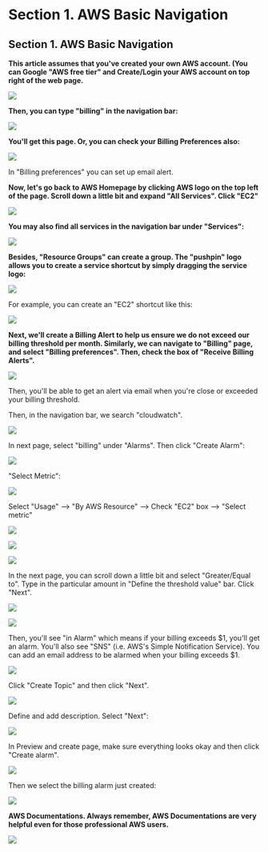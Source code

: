 # Section 1. AWS Basic Navigation

## Section 1. AWS Basic Navigation

**This article assumes that you've created your own AWS account. \(You can Google "AWS free tier" and Create/Login your AWS account on top right of the web page.**

![](../.gitbook/assets/image%20%28347%29.png)

**Then, you can type "billing" in the navigation bar:**

![](../.gitbook/assets/image%20%28213%29.png)

**​You'll get this page. Or, you can check your Billing Preferences also:**

![](../.gitbook/assets/image%20%28121%29.png)

In "Billing preferences" you can set up email alert.

**Now, let's go back to AWS Homepage by clicking AWS logo on the top left of the page. Scroll down a little bit and expand "All Services". Click "EC2"**

![](../.gitbook/assets/image%20%2844%29.png)

**You may also find all services in the navigation bar under "Services":**

![](../.gitbook/assets/image%20%28338%29.png)

**Besides, "Resource Groups" can create a group. The "pushpin" logo allows you to create a service shortcut by simply dragging the service logo:**

![](../.gitbook/assets/image%20%28291%29.png)

For example, you can create an "EC2" shortcut like this:

![](../.gitbook/assets/image%20%28325%29.png)

**Next, we'll create a Billing Alert to help us ensure we do not exceed our billing threshold per month. Similarly, we can navigate to "Billing" page, and select "Billing preferences". Then, check the box of "Receive Billing Alerts".**

![](../.gitbook/assets/image%20%28169%29.png)

Then, you'll be able to get an alert via email when you're close or exceeded your billing threshold.

Then, in the navigation bar, we search "cloudwatch".

![](../.gitbook/assets/image%20%28197%29.png)

In next page, select "billing" under "Alarms". Then click "Create Alarm":

![](../.gitbook/assets/image%20%28257%29.png)

"Select Metric":

![](../.gitbook/assets/image%20%28311%29.png)

Select "Usage" --&gt; "By AWS Resource" --&gt; Check "EC2" box --&gt; "Select metric"

![](../.gitbook/assets/image%20%2856%29.png)

![](../.gitbook/assets/image%20%28125%29.png)

![](../.gitbook/assets/image%20%283%29.png)

In the next page, you can scroll down a little bit and select "Greater/Equal to". Type in the particular amount in "Define the threshold value" bar. Click "Next".

![](../.gitbook/assets/image%20%28180%29.png)

![](../.gitbook/assets/image%20%28256%29.png)

Then, you'll see "in Alarm" which means if your billing exceeds $1, you'll get an alarm. You'll also see "SNS" \(i.e. AWS's Simple Notification Service\). You can add an email address to be alarmed when your billing exceeds $1.

![](../.gitbook/assets/image%20%28350%29.png)

Click "Create Topic" and then click "Next".

![](../.gitbook/assets/image%20%28185%29.png)

Define and add description. Select "Next":

![](../.gitbook/assets/image%20%28166%29.png)

In Preview and create page, make sure everything looks okay and then click "Create alarm".

![](../.gitbook/assets/image%20%285%29.png)

Then we select the billing alarm just created:

![](../.gitbook/assets/image%20%28312%29.png)

**AWS Documentations. Always remember, AWS Documentations are very helpful even for those professional AWS users.**

![](../.gitbook/assets/image%20%2822%29.png)

